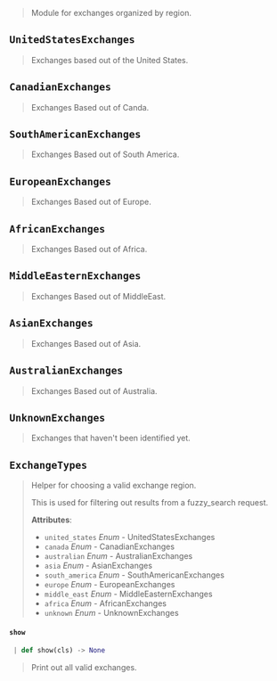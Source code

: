 > Module for exchanges organized by region.

<a name="exchanges.UnitedStatesExchanges"></a>
## `UnitedStatesExchanges`

> Exchanges based out of the United States.

<a name="exchanges.CanadianExchanges"></a>
## `CanadianExchanges`

> Exchanges Based out of Canda.

<a name="exchanges.SouthAmericanExchanges"></a>
## `SouthAmericanExchanges`

> Exchanges Based out of South America.

<a name="exchanges.EuropeanExchanges"></a>
## `EuropeanExchanges`

> Exchanges Based out of Europe.

<a name="exchanges.AfricanExchanges"></a>
## `AfricanExchanges`

> Exchanges Based out of Africa.

<a name="exchanges.MiddleEasternExchanges"></a>
## `MiddleEasternExchanges`

> Exchanges Based out of MiddleEast.

<a name="exchanges.AsianExchanges"></a>
## `AsianExchanges`

> Exchanges Based out of Asia.

<a name="exchanges.AustralianExchanges"></a>
## `AustralianExchanges`

> Exchanges Based out of Australia.

<a name="exchanges.UnknownExchanges"></a>
## `UnknownExchanges`

> Exchanges that haven't been identified yet.

<a name="exchanges.ExchangeTypes"></a>
## `ExchangeTypes`

> Helper for choosing a valid exchange region.
> 
> This is used for filtering out results from a fuzzy_search request.
> 
> **Attributes**:
> 
> - `united_states` _Enum_ - UnitedStatesExchanges
> - `canada` _Enum_ - CanadianExchanges
> - `australian` _Enum_ - AustralianExchanges
> - `asia` _Enum_ - AsianExchanges
> - `south_america` _Enum_ - SouthAmericanExchanges
> - `europe` _Enum_ - EuropeanExchanges
> - `middle_east` _Enum_ - MiddleEasternExchanges
> - `africa` _Enum_ - AfricanExchanges
> - `unknown` _Enum_ - UnknownExchanges

<a name="exchanges.ExchangeTypes.show"></a>
#### `show`

```python
 | def show(cls) -> None
```

> Print out all valid exchanges.

